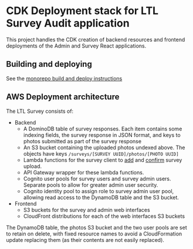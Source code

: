 # CDK Deployment stack for LTL Survey Audit application

This project handles the CDK creation of backend resources and frontend deployments of the Admin and Survey React applications.

## Building and deploying

See the [monorepo build and deploy instructions](../README.md)

## AWS Deployment architecture

The LTL Survey consists of:

- Backend
  - A DominoDB table of survey responses. Each item contains some indexing fields, the survey response in JSON format, and keys to photos submitted as part of the survey response
  - An S3 bucket containing the uploaded photos undexed above. The objects have keys `/surveys/[SURVEY UUID]/photos/[PHOTO UUID]`
  - Lambda functions for the survey client to [add](resources/addSurveyLambda) and [confirm](resources/confirmSurveyLambda) survey upload.
  - API Gateway wrapper for these lambda functions.
  - Cognito user pools for survey users and survey admin users. Separate pools to allow for greater admin user security.
  - Cognito identity pool to assign role to survey admin user pool, allowing read access to the DynamoDB table and the S3 bucket.
- Frontend
  - S3 buckets for the survey and admin web interfaces
  - CloudFront distributions for each of the web interfaces S3 buckets

The DynamoDB table, the photos S3 bucket and the two user pools are set to retain on delete, with fixed resource names to avoid a CloudFormation update replacing them (as their contents are not easily replaced).
